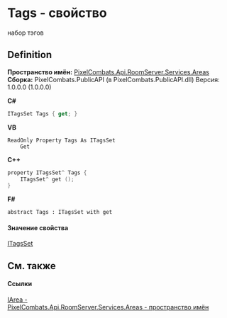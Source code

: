# Tags - свойство


набор тэгов



## Definition
**Пространство имён:** <a href="6bc9ef31-50d8-8455-27b7-3bebd79f746b">PixelCombats.Api.RoomServer.Services.Areas</a>  
**Сборка:** PixelCombats.PublicAPI (в PixelCombats.PublicAPI.dll) Версия: 1.0.0.0 (1.0.0.0)

**C#**
``` C#
ITagsSet Tags { get; }
```
**VB**
``` VB
ReadOnly Property Tags As ITagsSet
	Get
```
**C++**
``` C++
property ITagsSet^ Tags {
	ITagsSet^ get ();
}
```
**F#**
``` F#
abstract Tags : ITagsSet with get
```



#### Значение свойства
<a href="ce59eee5-9c29-53e7-390b-50d569d6b818">ITagsSet</a>

## См. также


#### Ссылки
<a href="751e2240-cdf8-62a5-f071-0b54a73d2b57">IArea - </a>  
<a href="6bc9ef31-50d8-8455-27b7-3bebd79f746b">PixelCombats.Api.RoomServer.Services.Areas - пространство имён</a>  
